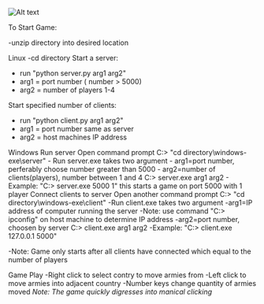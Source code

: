 ![Alt text](raw/master/screenshot.jpg)

To Start Game:

-unzip directory into desired location

Linux
-cd directory
Start a server:
 
- run "python server.py arg1 arg2"
- arg1 = port number ( number > 5000)
- arg2 = number of players 1-4

Start specified number of clients: 
- run "python client.py arg1 arg2"
- arg1 = port number same as server
- arg2 = host machines IP address

Windows
Run server
  Open command prompt
      C:> "cd directory\windows-exe\server"
    - Run server.exe takes two argument
      - arg1=port number, perferably choose number greater than 5000
      - arg2=number of clients(players), number between 1 and 4
      C:> server.exe arg1 arg2
      - Example: "C:> server.exe 5000 1" this starts a game on port 5000 with 1 player
Connect clients to server
  Open another command prompt
      C:> "cd directory\windows-exe\client"
    -Run client.exe takes two argument
      -arg1=IP address of computer running the server
	  -Note: use command "C:> ipconfig" on host machine to determine IP address
      -arg2=port number, choosen by server
      C:> client.exe arg1 arg2
      -Example: "C:> client.exe 127.0.0.1 5000"


-Note: Game only starts after all clients have connected which equal to the number of players


Game Play
	-Right click to select contry to move armies from
	-Left click to move armies into adjacent country
	-Number keys change quantity of armies moved
	*Note: The game quickly digresses into manical clicking*

